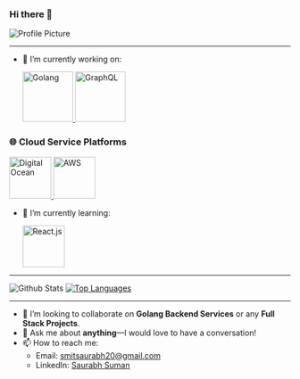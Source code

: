 ### Hi there 👋

![Profile Picture](https://github.com/saurabh98s/saurabh98s/blob/master/Web%201920%20%E2%80%93%201.png)

---

- 🔭 I’m currently working on:

  <p>
    <a href="https://golang.org/" target="_blank">
      <img src="https://raw.githubusercontent.com/itsksaurabh/itsksaurabh/master/assets/golang.gif" height="90" alt="Golang" />
    </a>
    <a href="https://graphql.org/" target="_blank">
      <img src="https://graphql.org/img/logo.svg" height="90" alt="GraphQL" />
    </a>
  </p>

### 🌐 Cloud Service Platforms

<p>
  <a href="https://bit.ly/2W7a91W" target="_blank">
    <img src="https://raw.githubusercontent.com/itsksaurabh/itsksaurabh/master/assets/do.gif" height="75" alt="Digital Ocean" />
  </a>
  <a href="https://aws.amazon.com/" target="_blank">
    <img src="https://raw.githubusercontent.com/itsksaurabh/itsksaurabh/master/assets/aws.gif" height="75" alt="AWS" />
  </a>
</p>

- 🌱 I’m currently learning:

  <p>
    <a href="https://www.npmjs.com/package/react" target="_blank">
      <img src="http://165.227.208.227/posts/wp-content/uploads/2016/06/react-1.gif" height="75" alt="React.js" />
    </a>
  </p>

---

![Github Stats](https://github-readme-stats.vercel.app/api?username=saurabh98s&show_icons=true&count_private=true&theme=default)
[![Top Languages](https://github-readme-stats.vercel.app/api/top-langs/?username=saurabh98s&layout=compact)](https://github.com/saurabh98s)

---

- 👯 I’m looking to collaborate on **Golang Backend Services** or any **Full Stack Projects**.
- 💬 Ask me about **anything**—I would love to have a conversation!
- 📫 How to reach me:
  - Email: [smitsaurabh20@gmail.com](mailto:smitsaurabh20@gmail.com)
  - LinkedIn: [Saurabh Suman](https://www.linkedin.com/in/saurabhsuman25/)
